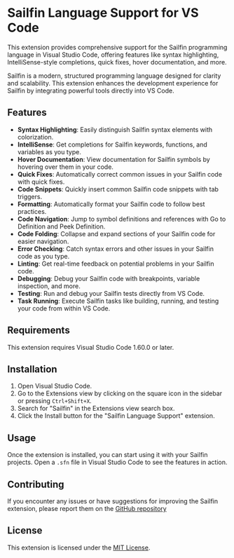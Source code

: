 # Sailfin Language Support for VS Code

This extension provides comprehensive support for the Sailfin programming language in Visual Studio Code, offering features like syntax highlighting, IntelliSense-style completions, quick fixes, hover documentation, and more.

Sailfin is a modern, structured programming language designed for clarity and scalability. This extension enhances the development experience for Sailfin by integrating powerful tools directly into VS Code.

## Features

- **Syntax Highlighting**: Easily distinguish Sailfin syntax elements with colorization.
- **IntelliSense**: Get completions for Sailfin keywords, functions, and variables as you type.
- **Hover Documentation**: View documentation for Sailfin symbols by hovering over them in your code.
- **Quick Fixes**: Automatically correct common issues in your Sailfin code with quick fixes.
- **Code Snippets**: Quickly insert common Sailfin code snippets with tab triggers.
- **Formatting**: Automatically format your Sailfin code to follow best practices.
- **Code Navigation**: Jump to symbol definitions and references with Go to Definition and Peek Definition.
- **Code Folding**: Collapse and expand sections of your Sailfin code for easier navigation.
- **Error Checking**: Catch syntax errors and other issues in your Sailfin code as you type.
- **Linting**: Get real-time feedback on potential problems in your Sailfin code.
- **Debugging**: Debug your Sailfin code with breakpoints, variable inspection, and more.
- **Testing**: Run and debug your Sailfin tests directly from VS Code.
- **Task Running**: Execute Sailfin tasks like building, running, and testing your code from within VS Code.

## Requirements

This extension requires Visual Studio Code 1.60.0 or later.

## Installation

1. Open Visual Studio Code.
2. Go to the Extensions view by clicking on the square icon in the sidebar or pressing `Ctrl+Shift+X`.
3. Search for "Sailfin" in the Extensions view search box.
4. Click the Install button for the "Sailfin Language Support" extension.

## Usage

Once the extension is installed, you can start using it with your Sailfin projects. Open a `.sfn` file in Visual Studio Code to see the features in action.

## Contributing

If you encounter any issues or have suggestions for improving the Sailfin extension, please report them on the [GitHub repository](https://github.com/SailfinIO/sailfin)

## License

This extension is licensed under the [MIT License](https://github.com/SailfinIO/sailfin/LICENSE).
